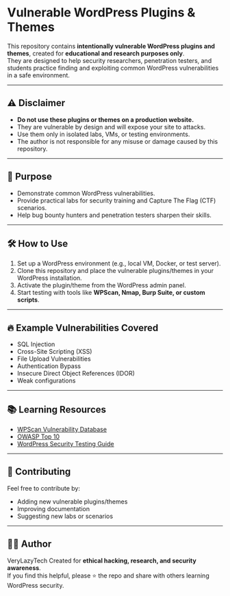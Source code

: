 # Vulnerable WordPress Plugins & Themes

This repository contains **intentionally vulnerable WordPress plugins and themes**, created for **educational and research purposes only**.  
They are designed to help security researchers, penetration testers, and students practice finding and exploiting common WordPress vulnerabilities in a safe environment.  

---

## ⚠️ Disclaimer

- **Do not use these plugins or themes on a production website.**  
- They are vulnerable by design and will expose your site to attacks.  
- Use them only in isolated labs, VMs, or testing environments.  
- The author is not responsible for any misuse or damage caused by this repository.

---

## 🎯 Purpose

- Demonstrate common WordPress vulnerabilities.  
- Provide practical labs for security training and Capture The Flag (CTF) scenarios.  
- Help bug bounty hunters and penetration testers sharpen their skills.  

---

## 🛠️ How to Use

1. Set up a WordPress environment (e.g., local VM, Docker, or test server).  
2. Clone this repository and place the vulnerable plugins/themes in your WordPress installation.  
3. Activate the plugin/theme from the WordPress admin panel.  
4. Start testing with tools like **WPScan, Nmap, Burp Suite, or custom scripts**.  

---

## 🔥 Example Vulnerabilities Covered

- SQL Injection  
- Cross-Site Scripting (XSS)  
- File Upload Vulnerabilities  
- Authentication Bypass  
- Insecure Direct Object References (IDOR)  
- Weak configurations  

---

## 📚 Learning Resources

- [WPScan Vulnerability Database](https://wpscan.com/)  
- [OWASP Top 10](https://owasp.org/www-project-top-ten/)  
- [WordPress Security Testing Guide](https://developer.wordpress.org/plugins/security/)  

---

## 🤝 Contributing

Feel free to contribute by:  
- Adding new vulnerable plugins/themes  
- Improving documentation  
- Suggesting new labs or scenarios  

---

## 🧑‍💻 Author
VeryLazyTech
Created for **ethical hacking, research, and security awareness**.  
If you find this helpful, please ⭐ the repo and share with others learning WordPress security.  

